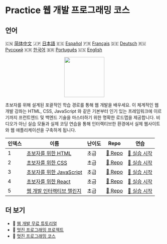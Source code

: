 # Practice 웹 개발 프로그래밍 코스

## 언어

🇨🇳 [简体中文](README_zh.md) 🇯🇵 [日本語](README_ja.md) 🇪🇸 [Español](README_es.md) 🇫🇷 [Français](README_fr.md) 🇩🇪 [Deutsch](README_de.md) 🇷🇺 [Русский](README_ru.md) 🇰🇷 [한국어](README_ko.md) 🇧🇷 [Português](README_pt.md) 🇺🇸 [English](README.md) 

<div align="center">
<img width="128px" src="https://file.labex.io/path/NHa0nG5axMBE.png">
</div>

초보자를 위해 설계된 포괄적인 학습 경로를 통해 웹 개발을 배우세요. 이 체계적인 웹 개발 강좌는 HTML, CSS, JavaScript 와 같은 기본부터 인기 있는 프레임워크에 이르기까지 프런트엔드 및 백엔드 기술을 마스터하기 위한 명확한 로드맵을 제공합니다. 비디오가 아닌 실습 모듈과 실제 코딩 연습을 통해 인터랙티브한 환경에서 실제 웹사이트와 웹 애플리케이션을 구축하게 됩니다.

|   인덱스 | 이름                                                                                            | 난이도   | Repo                                                                            | 연습                                                                               |
|----------|-------------------------------------------------------------------------------------------------|----------|---------------------------------------------------------------------------------|------------------------------------------------------------------------------------|
|        1 | [초보자를 위한 HTML](https://labex.io/ko/courses/html-for-beginners)                            | 초급     | [🔗 Repo](https://github.com/labex-labs/html-for-beginners)                     | [🚀 실습 시작](https://labex.io/ko/courses/html-for-beginners)                     |
|        2 | [초보자를 위한 CSS](https://labex.io/ko/courses/css-for-beginners)                              | 초급     | [🔗 Repo](https://github.com/labex-labs/css-for-beginners)                      | [🚀 실습 시작](https://labex.io/ko/courses/css-for-beginners)                      |
|        3 | [초보자를 위한 JavaScript](https://labex.io/ko/courses/javascript-for-beginners)                | 초급     | [🔗 Repo](https://github.com/labex-labs/javascript-for-beginners)               | [🚀 실습 시작](https://labex.io/ko/courses/javascript-for-beginners)               |
|        4 | [초보자를 위한 React](https://labex.io/ko/courses/react-for-beginners)                          | 초급     | [🔗 Repo](https://github.com/labex-labs/react-for-beginners)                    | [🚀 실습 시작](https://labex.io/ko/courses/react-for-beginners)                    |
|        5 | [웹 개발 인터랙티브 챌린지](https://labex.io/ko/courses/web-development-interactive-challenges) | 초급     | [🔗 Repo](https://github.com/labex-labs/web-development-interactive-challenges) | [🚀 실습 시작](https://labex.io/ko/courses/web-development-interactive-challenges) |

## 더 보기

- 🔗 [웹 개발 무료 튜토리얼](https://github.com/labex-labs/web-development-free-tutorials)
- 🔗 [멋진 프로그래밍 프로젝트](https://github.com/labex-labs/awesome-programming-projects)
- 🔗 [멋진 프로그래밍 코스](https://github.com/labex-labs/awesome-programming-courses)

